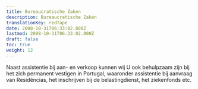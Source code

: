 ```yaml
---
title: Bureaucratische Zaken
description: Bureaucratische Zaken
translationKey: redTape
date: 2008-10-31T06:33:02.000Z
lastmod: 2008-10-31T06:33:02.000Z
draft: false
toc: true
weight: 12
---
```


Naast assistentie bij aan- en verkoop kunnen wij U ook behulpzaam zijn bij het zich permanent vestigen in Portugal, waaronder assistentie bij aanvraag van Residências, het inschrijven bij de belastingdienst, het ziekenfonds etc.
